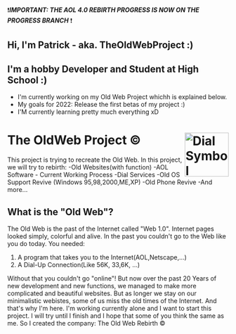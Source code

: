 ❗️***IMPORTANT: THE AOL 4.0 REBIRTH PROGRESS IS NOW ON THE PROGRESS BRANCH*** ❗️

## Hi, I'm Patrick - aka. TheOldWebProject :)
## I'm a hobby Developer and Student at High School :)
- I'm currently working on my Old Web Project whichh is explained below.
- My goals for 2022: Release the first betas of my project :)
- I'M currently learning pretty much everything xD
# The OldWeb Project © <img align="right" alt="Dial Symbol" width="100px" src="https://64.media.tumblr.com/3c7d52c60563d4b977d4009eedf1c410/dae8fb8807530edb-ee/s540x810/32a621ceb7453c812639d188310917ec9bc1af5b.png"/>
This project is trying to recreate the Old Web. In this project, we will try to rebirth:
-Old Websites(with function)
-AOL Software - Current Working Process
-Dial Services
-Old OS Support Revive (Windows 95,98,2000,ME,XP)
-Old Phone Revive
-And more...

## What is the "Old Web"?
The Old Web is the past of the Internet called "Web 1.0". Internet pages looked simply, colorful and alive. In the past you couldn't go to the Web like you do today. You needed:
1. A program that takes you to the Internet(AOL,Netscape,...)
2. A Dial-Up Connection(Like 56K, 33,6K, ...)

Without that you couldn't go "online"! But now over the past 20 Years of new development and new functions, we managed to make more complicated and beautiful websites.
But as longer we stay on our minimalistic webistes, some of us miss the old times of the Internet. And that's why I'm here. I'm working currently alone and I want to start this project. I will try until I finish and I hope that some of you think the same as me. So I created the company: The Old Web Rebirth ©




